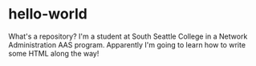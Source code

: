 # hello-world
What's a repository?
I'm a student at South Seattle College in a Network Administration AAS program. Apparently I'm going to learn how to write some HTML along the way!
